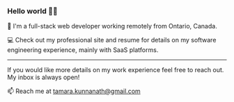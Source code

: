 ### Hello world 👋🏻

🌱 I'm a full-stack web developer working remotely from Ontario, Canada.

💻 Check out my professional site and resume for details on my software engineering experience, mainly with SaaS platforms. 

---

If you would like more details on my work experience feel free to reach out. My inbox is always open!

📫 Reach me at tamara.kunnanath@gmail.com
